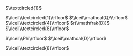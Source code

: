 $\\textcircled{1}$

$\\lceil\\textcircled{1}\\rfloor$ $\\lceil\\mathcal{Q}\\rfloor$ $\\lceil\\textcircled{4}\\rfloor$ $r(\\mathfrak{D})$ $\\lceil\\textcircled{8}\\rfloor$

$\\lceil\\Phi\\rfloor$ $\\lceil\\mathcal{D}\\rfloor$

$\\lceil\\textcircled{8}\\rfloor$
